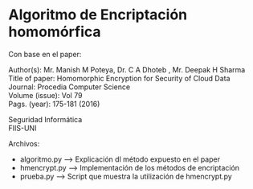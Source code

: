Algoritmo de Encriptación homomórfica
=====================================

Con base en el paper:

Author(s): Mr. Manish M Poteya, Dr. C A Dhoteb , Mr. Deepak H Sharma  
Title of paper: Homomorphic Encryption for Security of Cloud Data  
Journal: Procedia Computer Science  
Volume (issue): Vol 79  
Pags. (year): 175-181 (2016)  

Seguridad Informática  
FIIS-UNI

Archivos:
  - algoritmo.py --> Explicación dl método expuesto en el paper
  - hmencrypt.py	--> Implementación de los métodos de encriptación
  - prueba.py --> Script que muestra la utilización de hmencrypt.py
